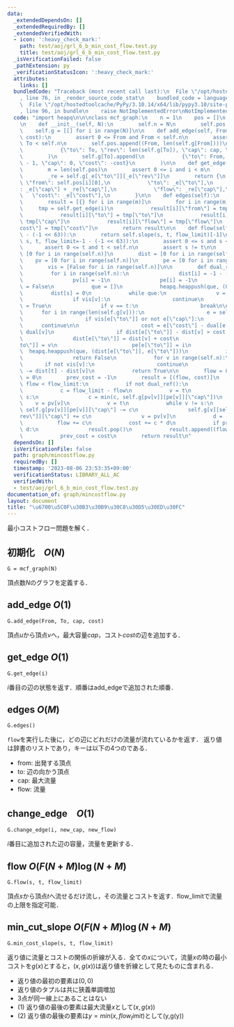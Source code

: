 ```yaml
---
data:
  _extendedDependsOn: []
  _extendedRequiredBy: []
  _extendedVerifiedWith:
  - icon: ':heavy_check_mark:'
    path: test/aoj/grl_6_b_min_cost_flow.test.py
    title: test/aoj/grl_6_b_min_cost_flow.test.py
  _isVerificationFailed: false
  _pathExtension: py
  _verificationStatusIcon: ':heavy_check_mark:'
  attributes:
    links: []
  bundledCode: "Traceback (most recent call last):\n  File \"/opt/hostedtoolcache/PyPy/3.10.14/x64/lib/pypy3.10/site-packages/onlinejudge_verify/documentation/build.py\"\
    , line 76, in _render_source_code_stat\n    bundled_code = language.bundle(\n\
    \  File \"/opt/hostedtoolcache/PyPy/3.10.14/x64/lib/pypy3.10/site-packages/onlinejudge_verify/languages/python.py\"\
    , line 96, in bundle\n    raise NotImplementedError\nNotImplementedError\n"
  code: "import heapq\n\n\nclass mcf_graph:\n    n = 1\n    pos = []\n    g = [[]]\n\
    \n    def __init__(self, N):\n        self.n = N\n        self.pos = []\n    \
    \    self.g = [[] for i in range(N)]\n\n    def add_edge(self, From, To, cap,\
    \ cost):\n        assert 0 <= From and From < self.n\n        assert 0 <= To and\
    \ To < self.n\n        self.pos.append((From, len(self.g[From])))\n        self.g[From].append(\n\
    \            {\"to\": To, \"rev\": len(self.g[To]), \"cap\": cap, \"cost\": cost}\n\
    \        )\n        self.g[To].append(\n            {\"to\": From, \"rev\": len(self.g[From])\
    \ - 1, \"cap\": 0, \"cost\": -cost}\n        )\n\n    def get_edge(self, i):\n\
    \        m = len(self.pos)\n        assert 0 <= i and i < m\n        _e = self.g[self.pos[i][0]][self.pos[i][1]]\n\
    \        _re = self.g[_e[\"to\"]][_e[\"rev\"]]\n        return {\n           \
    \ \"from\": self.pos[i][0],\n            \"to\": _e[\"to\"],\n            \"cap\"\
    : _e[\"cap\"] + _re[\"cap\"],\n            \"flow\": _re[\"cap\"],\n         \
    \   \"cost\": _e[\"cost\"],\n        }\n\n    def edges(self):\n        m = len(self.pos)\n\
    \        result = [{} for i in range(m)]\n        for i in range(m):\n       \
    \     tmp = self.get_edge(i)\n            result[i][\"from\"] = tmp[\"from\"]\n\
    \            result[i][\"to\"] = tmp[\"to\"]\n            result[i][\"cap\"] =\
    \ tmp[\"cap\"]\n            result[i][\"flow\"] = tmp[\"flow\"]\n            result[i][\"\
    cost\"] = tmp[\"cost\"]\n        return result\n\n    def flow(self, s, t, flow_limit=-1\
    \ - (-1 << 63)):\n        return self.slope(s, t, flow_limit)[-1]\n\n    def slope(self,\
    \ s, t, flow_limit=-1 - (-1 << 63)):\n        assert 0 <= s and s < self.n\n \
    \       assert 0 <= t and t < self.n\n        assert s != t\n\n        dual =\
    \ [0 for i in range(self.n)]\n        dist = [0 for i in range(self.n)]\n    \
    \    pv = [0 for i in range(self.n)]\n        pe = [0 for i in range(self.n)]\n\
    \        vis = [False for i in range(self.n)]\n\n        def dual_ref():\n   \
    \         for i in range(self.n):\n                dist[i] = -1 - (-1 << 63)\n\
    \                pv[i] = -1\n                pe[i] = -1\n                vis[i]\
    \ = False\n            que = []\n            heapq.heappush(que, (0, s))\n   \
    \         dist[s] = 0\n            while que:\n                v = heapq.heappop(que)[1]\n\
    \                if vis[v]:\n                    continue\n                vis[v]\
    \ = True\n                if v == t:\n                    break\n\n          \
    \      for i in range(len(self.g[v])):\n                    e = self.g[v][i]\n\
    \                    if vis[e[\"to\"]] or not e[\"cap\"]:\n                  \
    \      continue\n\n                    cost = e[\"cost\"] - dual[e[\"to\"]] +\
    \ dual[v]\n                    if dist[e[\"to\"]] - dist[v] > cost:\n        \
    \                dist[e[\"to\"]] = dist[v] + cost\n                        pv[e[\"\
    to\"]] = v\n                        pe[e[\"to\"]] = i\n                      \
    \  heapq.heappush(que, (dist[e[\"to\"]], e[\"to\"]))\n            if not vis[t]:\n\
    \                return False\n            for v in range(self.n):\n         \
    \       if not vis[v]:\n                    continue\n                dual[v]\
    \ -= dist[t] - dist[v]\n            return True\n\n        flow = 0\n        cost\
    \ = 0\n        prev_cost = -1\n        result = [(flow, cost)]\n        while\
    \ flow < flow_limit:\n            if not dual_ref():\n                break\n\
    \            c = flow_limit - flow\n            v = t\n            while v !=\
    \ s:\n                c = min(c, self.g[pv[v]][pe[v]][\"cap\"])\n            \
    \    v = pv[v]\n            v = t\n            while v != s:\n               \
    \ self.g[pv[v]][pe[v]][\"cap\"] -= c\n                self.g[v][self.g[pv[v]][pe[v]][\"\
    rev\"]][\"cap\"] += c\n                v = pv[v]\n            d = -dual[s]\n \
    \           flow += c\n            cost += c * d\n            if prev_cost ==\
    \ d:\n                result.pop()\n            result.append((flow, cost))\n\
    \            prev_cost = cost\n        return result\n"
  dependsOn: []
  isVerificationFile: false
  path: graph/mincostflow.py
  requiredBy: []
  timestamp: '2023-08-06 23:53:35+09:00'
  verificationStatus: LIBRARY_ALL_AC
  verifiedWith:
  - test/aoj/grl_6_b_min_cost_flow.test.py
documentation_of: graph/mincostflow.py
layout: document
title: "\u6700\u5C0F\u30B3\u30B9\u30C8\u30D5\u30ED\u30FC"
---
```


最小コストフロー問題を解く．

## 初期化　$O(N)$

```
G = mcf_graph(N)
```

頂点数$N$のグラフを定義する．

## add_edge $O(1)$

```
G.add_edge(From, To, cap, cost)
```

頂点$u$から頂点$v$へ，最大容量$cap$，コスト$cost$の辺を追加する．

## get_edge $O(1)$

```
G.get_edge(i)
```
$i$番目の辺の状態を返す．順番はadd_edgeで追加された順番．

## edges $O(M)$

```
G.edges()
```
`flow`を実行した後に，どの辺にどれだけの流量が流れているかを返す．
返り値は辞書のリストであり，キーは以下の4つのである．
- from: 出発する頂点
- to: 辺の向かう頂点
- cap: 最大流量
- flow: 流量

## change_edge　$O(1)$

```
G.change_edge(i, new_cap, new_flow)
```
$i$番目に追加された辺の容量，流量を更新する．


## flow $O(F(N+M) \log(N+M)$

```
G.flow(s, t, flow_limit)
```
頂点$s$から頂点$t$へ流せるだけ流し，その流量とコストを返す．flow_limitで流量の上限を指定可能．

## min_cut_slope $O(F(N+M) \log(N+M)$

```
G.min_cost_slope(s, t, flow_limit)
```
返り値に流量とコストの関係の折線が入る．全ての$x$について，流量$x$の時の最小コストを$g(x)$とすると，$(x, g(x))$は返り値を折線として見たものに含まれる．

- 返り値の最初の要素は$(0,0)$
- 返り値のタプルは共に狭義単調増加
- 3点が同一線上にあることはない
- (1) 返り値の最後の要素は最大流量$x$として$(x,g(x))$
- (2) 返り値の最後の要素は$y=min(x, flow_limit)$として(y,g(y))